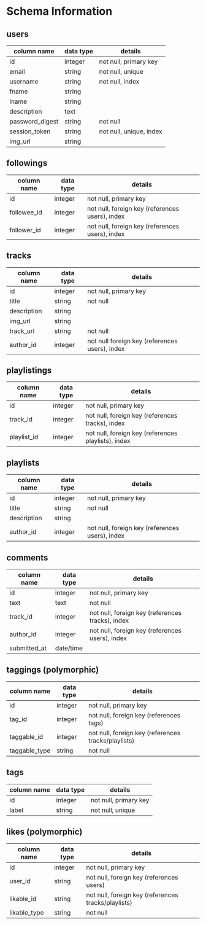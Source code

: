 # Schema Information

## users
column name        | data type | details
-------------------|-----------|-----------------------
id                 | integer   | not null, primary key
email              | string    | not null, unique
username           | string    | not null, index
fname              | string    |
lname              | string    |
description        | text      |
password_digest    | string    | not null
session_token      | string    | not null, unique, index
img_url            | string    |

## followings
column name | data type | details
------------|-----------|-----------------------
id          | integer   | not null, primary key
followee_id | integer   | not null, foreign key (references users), index
follower_id | integer   | not null, foreign key (references users), index

## tracks
column name | data type | details
------------|-----------|-----------------------
id          | integer   | not null, primary key
title       | string    | not null
description | string    |
img_url     | string    |
track_url   | string    | not null
author_id     | integer   | not null foreign key (references users), index

## playlistings
column name | data type | details
------------|-----------|-----------------------
id          | integer   | not null, primary key
track_id    | integer   | not null, foreign key (references tracks), index
playlist_id | integer   | not null, foreign key (references playlists), index

## playlists
column name | data type | details
------------|-----------|-----------------------
id          | integer   | not null, primary key
title       | string    | not null
description | string    |
author_id   | integer   | not null, foreign key (references users), index

## comments
column name | data type | details
------------|-----------|-----------------------
id          | integer   | not null, primary key
text        | text      | not null
track_id    | integer   | not null, foreign key (references tracks), index
author_id   | integer   | not null, foreign key (references users), index
submitted_at| date/time |

## taggings (polymorphic)
column name  | data type | details
-------------|-----------|-----------------------
id           | integer   | not null, primary key
tag_id       | integer   | not null, foreign key (references tags)
taggable_id  | integer   | not null, foreign key (references tracks/playlists)
taggable_type| string    | not null

## tags
column name  | data type | details
-------------|-----------|-----------------------
id           | integer   | not null, primary key
label         | string   | not null, unique

## likes (polymorphic)
column name  | data type | details
-------------|-----------|-----------------------
id           | integer   | not null, primary key
user_id      | string    | not null, foreign key (references users)
likable_id   | string    | not null, foreign key (references tracks/playlists)
likable_type | string    | not null
